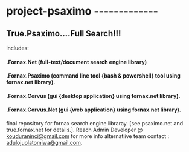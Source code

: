 # project-psaximo -------------
## True.Psaximo....Full Search!!!

includes:

#### .Fornax.Net (full-text/document search engine library) 
#### .Fornax.Psaximo (command line tool {bash & powershell} tool using fornax.net library). 
#### .Fornax.Corvus (gui {desktop application} using fornax.net library). 
#### .Fornax.Corvus.Net (gui {web application} using fornax.net library). 

<!---- ARCHITECTURE
~ [Fornax.Net] - Core Library.
~ [Fornax.Net.Util] - Utilities & Support libraries.
~ [Fornax.Net.Util.IO]
~ [Fornax.Net.Util.Threading]
~ [Fornax.Net.Util.Linq]
~ [Fornax.Net.Util.Collections]
~ [Fornax.Net.Util.Security]
~ [Fornax.Net.Util.Security.Cryptography]
~ [Fornax.Net.Util.Text]
~ [Fornax.Net.Util.System]
~ [Fornax.Net.Util.Runtime]
~ [Fornax.Net.Util.Runtime.Cache]
~ [Fornax.Net.Util.Runtime.Logging]
--->
final repository for fornax search engine libraray. [see psaximo.net and true.fornax.net for details.]. 
Reach Admin Developer @ kouduraninci@gmail.com for more info
alternatiive team contact : adulojuolatomiwa@gmail.com.
